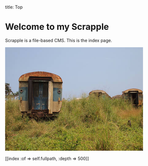 title: Top

Welcome to my Scrapple
=============================

Scrapple is a file-based CMS.
This is the index page.

![Trainyard](trainyard.jpg)

[[index :of => self.fullpath, :depth => 500]]
